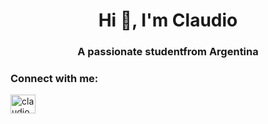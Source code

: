 <h1 align="center">Hi 👋, I'm Claudio</h1>
<h3 align="center">A passionate studentfrom Argentina</h3>

<h3 align="left">Connect with me:</h3>
<p align="left">
<a href="https://linkedin.com/in/claudio m schenone" target="blank"><img align="center" src="https://raw.githubusercontent.com/rahuldkjain/github-profile-readme-generator/master/src/images/icons/Social/linked-in-alt.svg" alt="claudio m schenone" height="30" width="40" /></a>
</p>
